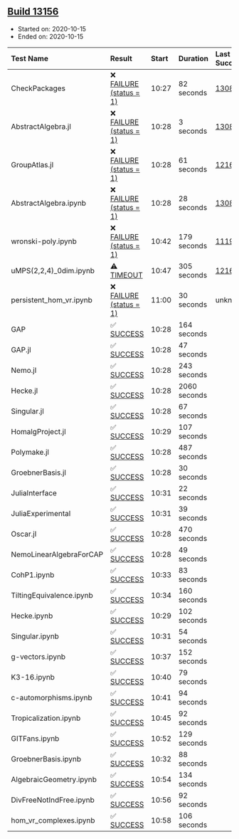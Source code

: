 ## [Build 13156](https://oscarci.mathematik.uni-kl.de/job/oscar/13156/)

* Started on: 2020-10-15
* Ended on: 2020-10-15

| Test Name    | Result | Start | Duration | Last Success | First Failure |
|:-------------|:-------|:------|:---------|:-------------|:--------------|
| CheckPackages | ❌ [FAILURE (status = 1)](https://oscarci.mathematik.uni-kl.de/job/oscar/13156/artifact/logs/build-13156/CheckPackages.log) | 10:27 | 82 seconds | [13085](https://oscarci.mathematik.uni-kl.de/job/oscar/13085/) | [13086](https://oscarci.mathematik.uni-kl.de/job/oscar/13086/) |
| AbstractAlgebra.jl | ❌ [FAILURE (status = 1)](https://oscarci.mathematik.uni-kl.de/job/oscar/13156/artifact/logs/build-13156/AbstractAlgebra.jl.log) | 10:28 | 3 seconds | [13085](https://oscarci.mathematik.uni-kl.de/job/oscar/13085/) | [13086](https://oscarci.mathematik.uni-kl.de/job/oscar/13086/) |
| GroupAtlas.jl | ❌ [FAILURE (status = 1)](https://oscarci.mathematik.uni-kl.de/job/oscar/13156/artifact/logs/build-13156/GroupAtlas.jl.log) | 10:28 | 61 seconds | [12167](https://oscarci.mathematik.uni-kl.de/job/oscar/12167/) | [12168](https://oscarci.mathematik.uni-kl.de/job/oscar/12168/) |
| AbstractAlgebra.ipynb | ❌ [FAILURE (status = 1)](https://oscarci.mathematik.uni-kl.de/job/oscar/13156/artifact/logs/build-13156/AbstractAlgebra.ipynb.log) | 10:28 | 28 seconds | [13085](https://oscarci.mathematik.uni-kl.de/job/oscar/13085/) | [13086](https://oscarci.mathematik.uni-kl.de/job/oscar/13086/) |
| wronski-poly.ipynb | ❌ [FAILURE (status = 1)](https://oscarci.mathematik.uni-kl.de/job/oscar/13156/artifact/logs/build-13156/wronski-poly.ipynb.log) | 10:42 | 179 seconds | [11192](https://oscarci.mathematik.uni-kl.de/job/oscar/11192/) | [11193](https://oscarci.mathematik.uni-kl.de/job/oscar/11193/) |
| uMPS(2,2,4)_0dim.ipynb | ⚠ [TIMEOUT](https://oscarci.mathematik.uni-kl.de/job/oscar/13156/artifact/logs/build-13156/uMPS-2-2-4-_0dim.ipynb.log) | 10:47 | 305 seconds | [12167](https://oscarci.mathematik.uni-kl.de/job/oscar/12167/) | [12168](https://oscarci.mathematik.uni-kl.de/job/oscar/12168/) |
| persistent_hom_vr.ipynb | ❌ [FAILURE (status = 1)](https://oscarci.mathematik.uni-kl.de/job/oscar/13156/artifact/logs/build-13156/persistent_hom_vr.ipynb.log) | 11:00 | 30 seconds | unknown | unknown |
| GAP | ✅ [SUCCESS](https://oscarci.mathematik.uni-kl.de/job/oscar/13156/artifact/logs/build-13156/GAP.log) | 10:28 | 164 seconds |  |  |
| GAP.jl | ✅ [SUCCESS](https://oscarci.mathematik.uni-kl.de/job/oscar/13156/artifact/logs/build-13156/GAP.jl.log) | 10:28 | 47 seconds |  |  |
| Nemo.jl | ✅ [SUCCESS](https://oscarci.mathematik.uni-kl.de/job/oscar/13156/artifact/logs/build-13156/Nemo.jl.log) | 10:28 | 243 seconds |  |  |
| Hecke.jl | ✅ [SUCCESS](https://oscarci.mathematik.uni-kl.de/job/oscar/13156/artifact/logs/build-13156/Hecke.jl.log) | 10:28 | 2060 seconds |  |  |
| Singular.jl | ✅ [SUCCESS](https://oscarci.mathematik.uni-kl.de/job/oscar/13156/artifact/logs/build-13156/Singular.jl.log) | 10:28 | 67 seconds |  |  |
| HomalgProject.jl | ✅ [SUCCESS](https://oscarci.mathematik.uni-kl.de/job/oscar/13156/artifact/logs/build-13156/HomalgProject.jl.log) | 10:29 | 107 seconds |  |  |
| Polymake.jl | ✅ [SUCCESS](https://oscarci.mathematik.uni-kl.de/job/oscar/13156/artifact/logs/build-13156/Polymake.jl.log) | 10:28 | 487 seconds |  |  |
| GroebnerBasis.jl | ✅ [SUCCESS](https://oscarci.mathematik.uni-kl.de/job/oscar/13156/artifact/logs/build-13156/GroebnerBasis.jl.log) | 10:28 | 30 seconds |  |  |
| JuliaInterface | ✅ [SUCCESS](https://oscarci.mathematik.uni-kl.de/job/oscar/13156/artifact/logs/build-13156/JuliaInterface.log) | 10:31 | 22 seconds |  |  |
| JuliaExperimental | ✅ [SUCCESS](https://oscarci.mathematik.uni-kl.de/job/oscar/13156/artifact/logs/build-13156/JuliaExperimental.log) | 10:31 | 39 seconds |  |  |
| Oscar.jl | ✅ [SUCCESS](https://oscarci.mathematik.uni-kl.de/job/oscar/13156/artifact/logs/build-13156/Oscar.jl.log) | 10:28 | 470 seconds |  |  |
| NemoLinearAlgebraForCAP | ✅ [SUCCESS](https://oscarci.mathematik.uni-kl.de/job/oscar/13156/artifact/logs/build-13156/NemoLinearAlgebraForCAP.log) | 10:28 | 49 seconds |  |  |
| CohP1.ipynb | ✅ [SUCCESS](https://oscarci.mathematik.uni-kl.de/job/oscar/13156/artifact/logs/build-13156/CohP1.ipynb.log) | 10:33 | 83 seconds |  |  |
| TiltingEquivalence.ipynb | ✅ [SUCCESS](https://oscarci.mathematik.uni-kl.de/job/oscar/13156/artifact/logs/build-13156/TiltingEquivalence.ipynb.log) | 10:34 | 160 seconds |  |  |
| Hecke.ipynb | ✅ [SUCCESS](https://oscarci.mathematik.uni-kl.de/job/oscar/13156/artifact/logs/build-13156/Hecke.ipynb.log) | 10:29 | 102 seconds |  |  |
| Singular.ipynb | ✅ [SUCCESS](https://oscarci.mathematik.uni-kl.de/job/oscar/13156/artifact/logs/build-13156/Singular.ipynb.log) | 10:31 | 54 seconds |  |  |
| g-vectors.ipynb | ✅ [SUCCESS](https://oscarci.mathematik.uni-kl.de/job/oscar/13156/artifact/logs/build-13156/g-vectors.ipynb.log) | 10:37 | 152 seconds |  |  |
| K3-16.ipynb | ✅ [SUCCESS](https://oscarci.mathematik.uni-kl.de/job/oscar/13156/artifact/logs/build-13156/K3-16.ipynb.log) | 10:40 | 79 seconds |  |  |
| c-automorphisms.ipynb | ✅ [SUCCESS](https://oscarci.mathematik.uni-kl.de/job/oscar/13156/artifact/logs/build-13156/c-automorphisms.ipynb.log) | 10:41 | 94 seconds |  |  |
| Tropicalization.ipynb | ✅ [SUCCESS](https://oscarci.mathematik.uni-kl.de/job/oscar/13156/artifact/logs/build-13156/Tropicalization.ipynb.log) | 10:45 | 92 seconds |  |  |
| GITFans.ipynb | ✅ [SUCCESS](https://oscarci.mathematik.uni-kl.de/job/oscar/13156/artifact/logs/build-13156/GITFans.ipynb.log) | 10:52 | 129 seconds |  |  |
| GroebnerBasis.ipynb | ✅ [SUCCESS](https://oscarci.mathematik.uni-kl.de/job/oscar/13156/artifact/logs/build-13156/GroebnerBasis.ipynb.log) | 10:32 | 88 seconds |  |  |
| AlgebraicGeometry.ipynb | ✅ [SUCCESS](https://oscarci.mathematik.uni-kl.de/job/oscar/13156/artifact/logs/build-13156/AlgebraicGeometry.ipynb.log) | 10:54 | 134 seconds |  |  |
| DivFreeNotIndFree.ipynb | ✅ [SUCCESS](https://oscarci.mathematik.uni-kl.de/job/oscar/13156/artifact/logs/build-13156/DivFreeNotIndFree.ipynb.log) | 10:56 | 92 seconds |  |  |
| hom_vr_complexes.ipynb | ✅ [SUCCESS](https://oscarci.mathematik.uni-kl.de/job/oscar/13156/artifact/logs/build-13156/hom_vr_complexes.ipynb.log) | 10:58 | 106 seconds |  |  |
